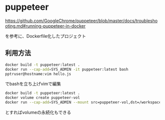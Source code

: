 # puppeteer

https://github.com/GoogleChrome/puppeteer/blob/master/docs/troubleshooting.md#running-puppeteer-in-docker

を参考に、Dockerfile化したプロジェクト

## 利用方法

```sh
docker build -t puppeteer:latest .
docker run --cap-add=SYS_ADMIN -it puppeteer:latest bash
pptruser@hostname:vim hello.js
```

でbashを立ち上げvimで編集


```sh
docker build -t puppeteer:latest .
docker volume create puppeteer-vol
docker run --cap-add=SYS_ADMIN --mount src=puppeteer-vol,dst=/workspace -w /workspace -it puppeteer:latest bash
````

とすればvolumeの永続化もできる

